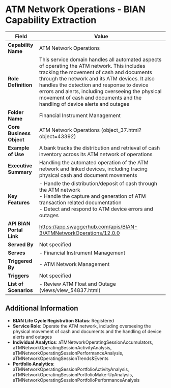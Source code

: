 # ATM Network Operations - BIAN Capability Extraction

| Field | Value |
|-------|-------|
| **Capability Name** | ATM Network Operations |
| **Role Definition** | This service domain handles all automated aspects of operating the ATM network. This includes tracking the movement of cash and documents through the network and its ATM devices. It also handles the detection and response to device errors and alerts, including overseeing the physical movement of cash and documents and the handling of device alerts and outages |
| **Folder Name** | Financial Instrument Management |
| **Core Business Object** | ATM Network Operations (object_37.html?object=43392) |
| **Example of Use** | A bank tracks the distribution and retrieval of cash inventory across its ATM network of operations |
| **Executive Summary** | Handling the automated operation of the ATM network and linked devices, including tracing physical cash and document movements |
| **Key Features** | - Handle the distribution/deposit of cash through the ATM network<br>- Handle the capture and generation of ATM transaction related documentation<br>- Detect and respond to ATM device errors and outages |
| **API BIAN Portal Link** | https://app.swaggerhub.com/apis/BIAN-3/ATMNetworkOperations/12.0.0 |
| **Served By** | Not specified |
| **Serves** | - Financial Instrument Management |
| **Triggered By** | - ATM Network Management |
| **Triggers** | Not specified |
| **List of Scenarios** | - Review ATM Float and Outage (views/view_54837.html) |

## Additional Information

- **BIAN Life Cycle Registration Status**: Registered
- **Service Role**: Operate the ATM network, including overseeing the physical movement of cash and documents and the handling of device alerts and outages
- **Individual Analytics**: aTMNetworkOperatingSessionAccumulators, aTMNetworkOperatingSessionActivityAnalysis, aTMNetworkOperatingSessionPerformanceAnalysis, aTMNetworkOperatingSessionTrends&Events
- **Portfolio Analytics**: aTMNetworkOperatingSessionPortfolioActivityAnalysis, aTMNetworkOperatingSessionPortfolioMake-UpAnalysis, aTMNetworkOperatingSessionPortfolioPerformanceAnalysis